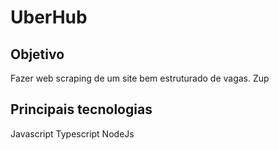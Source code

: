 # UberHub

## Objetivo
Fazer web scraping de um site bem estruturado de vagas.
Zup

## Principais tecnologias
Javascript
Typescript
NodeJs
